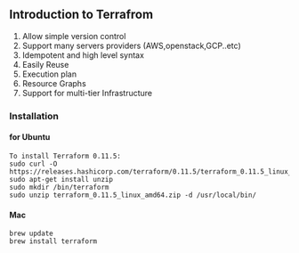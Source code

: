 ## Introduction to Terrafrom

1. Allow simple version control
2. Support many servers providers (AWS,openstack,GCP..etc)
3. Idempotent and high level syntax
4. Easily Reuse
5. Execution plan
6. Resource Graphs
7. Support for multi-tier Infrastructure


### Installation

#### for Ubuntu

    To install Terraform 0.11.5:
    sudo curl -O https://releases.hashicorp.com/terraform/0.11.5/terraform_0.11.5_linux_amd64.zip
    sudo apt-get install unzip
    sudo mkdir /bin/terraform
    sudo unzip terraform_0.11.5_linux_amd64.zip -d /usr/local/bin/  


#### Mac

    brew update
    brew install terraform
